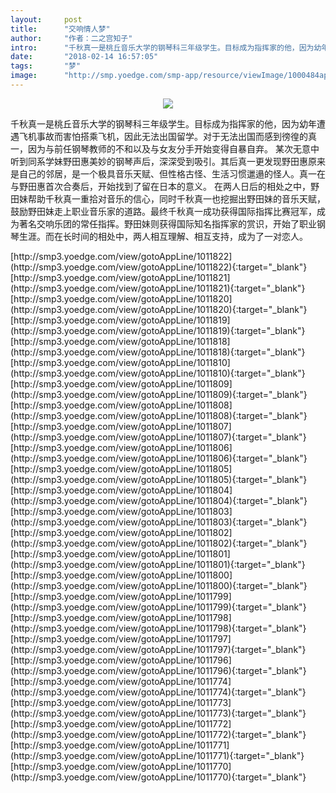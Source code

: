 ```yaml
---
layout:     post
title:      "交响情人梦"
author:     "作者：二之宫知子"
intro:      "千秋真一是桃丘音乐大学的钢琴科三年级学生。目标成为指挥家的他，因为幼年遭遇飞机事故而害怕搭乘飞机，因此无法出国留学。对于无法出国而感到徬徨的真一，因为与前任钢琴教师的不和以及与女友分手开始变得自暴自弃。 某次无意中听到同系学妹野田惠美妙的钢琴声后，深深受到吸引。其后真一更发现野田惠原来是自己的邻居，是一个极具音乐天赋、但性格古怪、生活习惯邋遢的怪人。真一在与野田惠首次合奏后，开始找到了留在日本的意义。 在两人日后的相处之中，野田妹帮助千秋真一重拾对音乐的信心，同时千秋真一也挖掘出野田妹的音乐天赋，鼓励野田妹走上职业音乐家的道路。最终千秋真一成功获得国际指挥比赛冠军，成为著名交响乐团的常任指挥。野田妹则获得国际知名指挥家的赏识，开始了职业钢琴生涯。而在长时间的相处中，两人相互理解、相互支持，成为了一对恋人。"
date:       "2018-02-14 16:57:05"
tags:       "梦"
image:      "http://smp.yoedge.com/smp-app/resource/viewImage/1000484appline.png"
---
```

<div style="text-align: center">
<p><img src="http://smp.yoedge.com/smp-app/resource/viewImage/1000484appline.png"/></p>
</div>
<p class="post-meta">
<span>千秋真一是桃丘音乐大学的钢琴科三年级学生。目标成为指挥家的他，因为幼年遭遇飞机事故而害怕搭乘飞机，因此无法出国留学。对于无法出国而感到徬徨的真一，因为与前任钢琴教师的不和以及与女友分手开始变得自暴自弃。 某次无意中听到同系学妹野田惠美妙的钢琴声后，深深受到吸引。其后真一更发现野田惠原来是自己的邻居，是一个极具音乐天赋、但性格古怪、生活习惯邋遢的怪人。真一在与野田惠首次合奏后，开始找到了留在日本的意义。 在两人日后的相处之中，野田妹帮助千秋真一重拾对音乐的信心，同时千秋真一也挖掘出野田妹的音乐天赋，鼓励野田妹走上职业音乐家的道路。最终千秋真一成功获得国际指挥比赛冠军，成为著名交响乐团的常任指挥。野田妹则获得国际知名指挥家的赏识，开始了职业钢琴生涯。而在长时间的相处中，两人相互理解、相互支持，成为了一对恋人。</span>
</p>
[http://smp3.yoedge.com/view/gotoAppLine/1011822](http://smp3.yoedge.com/view/gotoAppLine/1011822){:target="_blank"}
[http://smp3.yoedge.com/view/gotoAppLine/1011821](http://smp3.yoedge.com/view/gotoAppLine/1011821){:target="_blank"}
[http://smp3.yoedge.com/view/gotoAppLine/1011820](http://smp3.yoedge.com/view/gotoAppLine/1011820){:target="_blank"}
[http://smp3.yoedge.com/view/gotoAppLine/1011819](http://smp3.yoedge.com/view/gotoAppLine/1011819){:target="_blank"}
[http://smp3.yoedge.com/view/gotoAppLine/1011818](http://smp3.yoedge.com/view/gotoAppLine/1011818){:target="_blank"}
[http://smp3.yoedge.com/view/gotoAppLine/1011810](http://smp3.yoedge.com/view/gotoAppLine/1011810){:target="_blank"}
[http://smp3.yoedge.com/view/gotoAppLine/1011809](http://smp3.yoedge.com/view/gotoAppLine/1011809){:target="_blank"}
[http://smp3.yoedge.com/view/gotoAppLine/1011808](http://smp3.yoedge.com/view/gotoAppLine/1011808){:target="_blank"}
[http://smp3.yoedge.com/view/gotoAppLine/1011807](http://smp3.yoedge.com/view/gotoAppLine/1011807){:target="_blank"}
[http://smp3.yoedge.com/view/gotoAppLine/1011806](http://smp3.yoedge.com/view/gotoAppLine/1011806){:target="_blank"}
[http://smp3.yoedge.com/view/gotoAppLine/1011805](http://smp3.yoedge.com/view/gotoAppLine/1011805){:target="_blank"}
[http://smp3.yoedge.com/view/gotoAppLine/1011804](http://smp3.yoedge.com/view/gotoAppLine/1011804){:target="_blank"}
[http://smp3.yoedge.com/view/gotoAppLine/1011803](http://smp3.yoedge.com/view/gotoAppLine/1011803){:target="_blank"}
[http://smp3.yoedge.com/view/gotoAppLine/1011802](http://smp3.yoedge.com/view/gotoAppLine/1011802){:target="_blank"}
[http://smp3.yoedge.com/view/gotoAppLine/1011801](http://smp3.yoedge.com/view/gotoAppLine/1011801){:target="_blank"}
[http://smp3.yoedge.com/view/gotoAppLine/1011800](http://smp3.yoedge.com/view/gotoAppLine/1011800){:target="_blank"}
[http://smp3.yoedge.com/view/gotoAppLine/1011799](http://smp3.yoedge.com/view/gotoAppLine/1011799){:target="_blank"}
[http://smp3.yoedge.com/view/gotoAppLine/1011798](http://smp3.yoedge.com/view/gotoAppLine/1011798){:target="_blank"}
[http://smp3.yoedge.com/view/gotoAppLine/1011797](http://smp3.yoedge.com/view/gotoAppLine/1011797){:target="_blank"}
[http://smp3.yoedge.com/view/gotoAppLine/1011796](http://smp3.yoedge.com/view/gotoAppLine/1011796){:target="_blank"}
[http://smp3.yoedge.com/view/gotoAppLine/1011774](http://smp3.yoedge.com/view/gotoAppLine/1011774){:target="_blank"}
[http://smp3.yoedge.com/view/gotoAppLine/1011773](http://smp3.yoedge.com/view/gotoAppLine/1011773){:target="_blank"}
[http://smp3.yoedge.com/view/gotoAppLine/1011772](http://smp3.yoedge.com/view/gotoAppLine/1011772){:target="_blank"}
[http://smp3.yoedge.com/view/gotoAppLine/1011771](http://smp3.yoedge.com/view/gotoAppLine/1011771){:target="_blank"}
[http://smp3.yoedge.com/view/gotoAppLine/1011770](http://smp3.yoedge.com/view/gotoAppLine/1011770){:target="_blank"}


